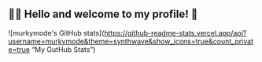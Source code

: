 ## 🙋‍♂️  Hello and welcome to my profile!  🙌
![murkymode's GitHub stats](https://github-readme-stats.vercel.app/api?username=murkymode&theme=synthwave&show_icons=true&count_private=true “My GutHub Stats”)

<!--
**murkymode/murkymode** is a ✨ _special_ ✨ repository because its `README.md` (this file) appears on your GitHub profile.

Here are some ideas to get you started:

- 🔭 I’m currently working on ...
- 🌱 I’m currently learning ...
- 👯 I’m looking to collaborate on ...
- 🤔 I’m looking for help with ...
- 💬 Ask me about ...
- 📫 How to reach me: ...
- 😄 Pronouns: ...
- ⚡ Fun fact: ...
-->
